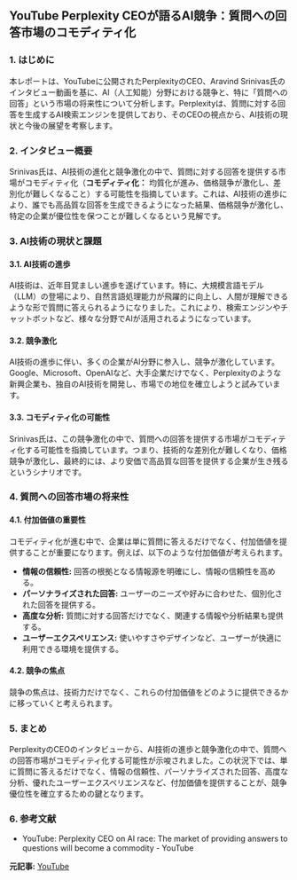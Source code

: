 ## YouTube Perplexity CEOが語るAI競争：質問への回答市場のコモディティ化

### 1. はじめに

本レポートは、YouTubeに公開されたPerplexityのCEO、Aravind Srinivas氏のインタビュー動画を基に、AI（人工知能）分野における競争と、特に「質問への回答」という市場の将来性について分析します。Perplexityは、質問に対する回答を生成するAI検索エンジンを提供しており、そのCEOの視点から、AI技術の現状と今後の展望を考察します。

### 2. インタビュー概要

Srinivas氏は、AI技術の進化と競争激化の中で、質問に対する回答を提供する市場がコモディティ化（**コモディティ化：** 均質化が進み、価格競争が激化し、差別化が難しくなること）する可能性を指摘しています。これは、AI技術の進歩により、誰でも高品質な回答を生成できるようになった結果、価格競争が激化し、特定の企業が優位性を保つことが難しくなるという見解です。

### 3. AI技術の現状と課題

#### 3.1. AI技術の進歩

AI技術は、近年目覚ましい進歩を遂げています。特に、大規模言語モデル（LLM）の登場により、自然言語処理能力が飛躍的に向上し、人間が理解できるような形で質問に答えられるようになりました。これにより、検索エンジンやチャットボットなど、様々な分野でAIが活用されるようになっています。

#### 3.2. 競争激化

AI技術の進歩に伴い、多くの企業がAI分野に参入し、競争が激化しています。Google、Microsoft、OpenAIなど、大手企業だけでなく、Perplexityのような新興企業も、独自のAI技術を開発し、市場での地位を確立しようと試みています。

#### 3.3. コモディティ化の可能性

Srinivas氏は、この競争激化の中で、質問への回答を提供する市場がコモディティ化する可能性を指摘しています。つまり、技術的な差別化が難しくなり、価格競争が激化し、最終的には、より安価で高品質な回答を提供する企業が生き残るというシナリオです。

### 4. 質問への回答市場の将来性

#### 4.1. 付加価値の重要性

コモディティ化が進む中で、企業は単に質問に答えるだけでなく、付加価値を提供することが重要になります。例えば、以下のような付加価値が考えられます。

* **情報の信頼性:** 回答の根拠となる情報源を明確にし、情報の信頼性を高める。
* **パーソナライズされた回答:** ユーザーのニーズや好みに合わせた、個別化された回答を提供する。
* **高度な分析:** 質問に対する回答だけでなく、関連する情報や分析結果も提供する。
* **ユーザーエクスペリエンス:** 使いやすさやデザインなど、ユーザーが快適に利用できる環境を提供する。

#### 4.2. 競争の焦点

競争の焦点は、技術力だけでなく、これらの付加価値をどのように提供できるかに移っていくと考えられます。

### 5. まとめ

PerplexityのCEOのインタビューから、AI技術の進歩と競争激化の中で、質問への回答市場がコモディティ化する可能性が示唆されました。この状況下では、単に質問に答えるだけでなく、情報の信頼性、パーソナライズされた回答、高度な分析、優れたユーザーエクスペリエンスなど、付加価値を提供することが、競争優位性を確立するための鍵となります。

### 6. 参考文献

* YouTube: Perplexity CEO on AI race: The market of providing answers to questions will become a commodity - YouTube


**元記事:** [YouTube](https://www.youtube.com/watch?v=wYjKtqnTgC8)